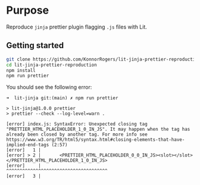 # Purpose

Reproduce `jinja` prettier plugin flagging `.js` files with Lit.

## Getting started

```bash
git clone https://github.com/KonnorRogers/lit-jinja-prettier-reproduction
cd lit-jinja-prettier-reproduction
npm install
npm run prettier
```

You should see the following error:

```
➜  lit-jinja git:(main) ✗ npm run prettier

> lit-jinja@1.0.0 prettier
> prettier --check --log-level=warn .

[error] index.js: SyntaxError: Unexpected closing tag "PRETTIER_HTML_PLACEHOLDER_1_0_IN_JS". It may happen when the tag has already been closed by another tag. For more info see https://www.w3.org/TR/html5/syntax.html#closing-elements-that-have-implied-end-tags (2:57)
[error]   1 |
[error] > 2 |       <PRETTIER_HTML_PLACEHOLDER_0_0_IN_JS><slot></slot></PRETTIER_HTML_PLACEHOLDER_1_0_IN_JS>
[error]     |                                                         ^^^^^^^^^^^^^^^^^^^^^^^^^^^^^^^^^^^^^^
[error]   3 |
```
